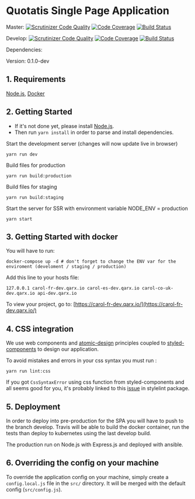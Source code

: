 # Quotatis Single Page Application
Master: [![Scrutinizer Code Quality](https://scrutinizer-ci.com/g/Quotatis/carol/badges/quality-score.png?b=master&s=222575eb53a871d4c978a53173ea8ea59d97fc38)](https://scrutinizer-ci.com/g/Quotatis/carol/?branch=master) [![Code Coverage](https://scrutinizer-ci.com/g/Quotatis/carol/badges/coverage.png?b=master&s=2566a0a0516e5557828471b90a9d9d0fc82b109e)](https://scrutinizer-ci.com/g/Quotatis/carol/?branch=master) [![Build Status](https://travis-ci.com/Quotatis/carol.svg?token=n1DpETbfhCpoPtcwMaSP&branch=master)](https://travis-ci.com/Quotatis/carol/)

Develop: [![Scrutinizer Code Quality](https://scrutinizer-ci.com/g/Quotatis/carol/badges/quality-score.png?b=develop&s=222575eb53a871d4c978a53173ea8ea59d97fc38)](https://scrutinizer-ci.com/g/Quotatis/carol/?branch=develop) [![Code Coverage](https://scrutinizer-ci.com/g/Quotatis/carol/badges/coverage.png?b=develop&s=2566a0a0516e5557828471b90a9d9d0fc82b109e)](https://scrutinizer-ci.com/g/Quotatis/carol/?branch=develop) [![Build Status](https://travis-ci.com/Quotatis/carol.svg?token=n1DpETbfhCpoPtcwMaSP&branch=develop)](https://travis-ci.com/Quotatis/carol/)

Dependencies: 

Version: 0.1.0-dev

## 1. Requirements
[Node.js](https://nodejs.org/), [Docker](https://docker.io)

## 2. Getting Started

* If it's not done yet, please install [Node.js](http://nodejs.org/). 
* Then run `yarn install` in order to parse and install dependencies.

Start the development server (changes will now update live in browser)
```
yarn run dev
```

Build files for production
```
yarn run build:production
```

Build files for staging
```
yarn run build:staging
```

Start the server for SSR with environment variable NODE_ENV = production
```
yarn start
```

## 3. Getting Started with docker

You will have to run:
```
docker-compose up -d # don't forget to change the ENV var for the enviroment (develoment / staging / production)
```

Add this line to your hosts file:
```
127.0.0.1 carol-fr-dev.qarx.io carol-es-dev.qarx.io carol-co-uk-dev.qarx.io api-dev.qarx.io
```

To view your project, go to: [https://carol-fr-dev.qarx.io/](https://carol-fr-dev.qarx.io/)

## 4. CSS integration

We use web components and [atomic-design](http://bradfrost.com/blog/post/atomic-web-design/) principles coupled to [styled-components](https://github.com/styled-components/styled-components) to design our application.

To avoid mistakes and errors in your css syntax you must run :
```
yarn run lint:css
```
 
If you got `CssSyntaxError` using css function from styled-components and all seems good for you, it's probably linked to this [issue](https://github.com/styled-components/stylelint-processor-styled-components/issues/6) in stylelint package.   

## 5. Deployment

In order to deploy into pre-production for the SPA you will have to push to the branch develop.
Travis will be able to build the docker container, run the tests than deploy to kubernetes using the last develop build.

The production run on Node.js with Express.js and deployed with ansible.

## 6. Overriding the config on your machine

To override the application config on your machine, simply create a `config.local.js` file 
in the `src/` directory. It will be merged with the default config (`src/config.js`).
